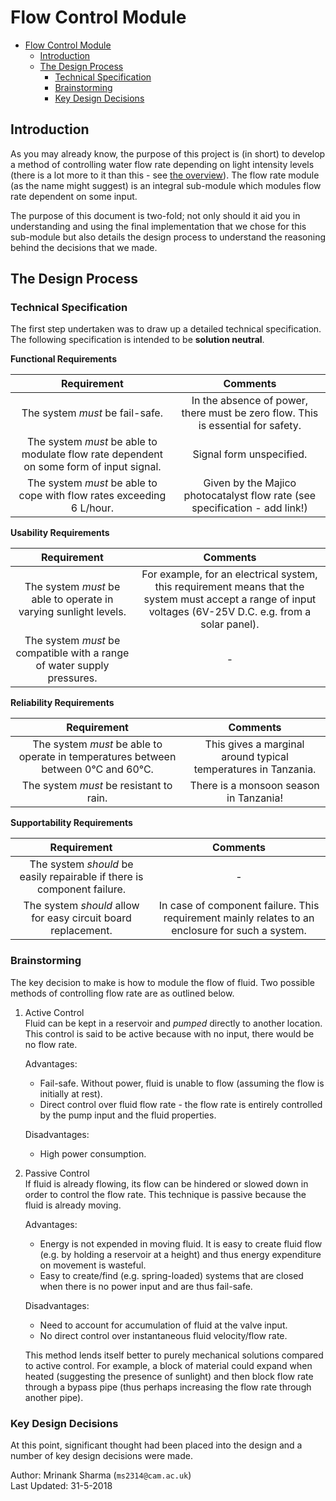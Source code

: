 # Flow Control Module
<!-- TOC -->

- [Flow Control Module](#flow-control-module)
    - [Introduction](#introduction)
    - [The Design Process](#the-design-process)
        - [Technical Specification](#technical-specification)
        - [Brainstorming](#brainstorming)
        - [Key Design Decisions](#key-design-decisions)

<!-- /TOC -->
## Introduction
As you may already know, the purpose of this project is (in short) to develop a method of controlling water flow rate depending on light intensity levels (there is a lot more to it than this - see [the overview](www.google.co.uk)). The flow rate module (as the name might suggest) is an integral sub-module which modules flow rate dependent on some input. 

The purpose of this document is two-fold; not only should it aid you in understanding and using the final implementation that we chose for this sub-module but also details the design process to understand the reasoning behind the decisions that we made. 

## The Design Process
### Technical Specification
The first step undertaken was to draw up a detailed technical specification. The following specification is intended to be **solution neutral**.

**Functional Requirements**

| Requirement| Comments |
| :---: | :---:|
|The system *must* be fail-safe. | In the absence of power, there must be zero flow. This is essential for safety.|
|The system *must* be able to modulate flow rate dependent on some form of input signal. | Signal form unspecified. |
|The system *must* be able to cope with flow rates exceeding 6 L/hour. | Given by the Majico photocatalyst flow rate (see specification - add link!)|

**Usability Requirements**

| Requirement| Comments |
| :---: | :---:|
|The system *must* be able to operate in varying sunlight levels. | For example, for an electrical system, this requirement means that the system must accept a range of input voltages (6V-25V D.C. e.g. from a solar panel).|
|The system *must* be compatible with a range of water supply pressures. | - |

**Reliability Requirements**

| Requirement| Comments |
| :---: | :---:|
|The system *must* be able to operate in temperatures between between 0&deg;C and  60&deg;C. | This gives a marginal around typical temperatures in Tanzania. |
The system *must* be resistant to rain. | There is a monsoon season in Tanzania!|

**Supportability Requirements**

| Requirement| Comments |
| :---: | :---:|
|The system *should* be easily repairable if there is component failure. | - 
|The system *should* allow for easy circuit board replacement. | In case of component failure. This requirement mainly relates to an enclosure for such a system. |

### Brainstorming
The key decision to make is how to module the flow of fluid. Two possible methods of controlling flow rate are as outlined below. 
1. Active Control\
  Fluid can be kept in a reservoir and *pumped* directly to another location. This control is said to be active because with no input, there would be no flow rate.
  
    Advantages:
      - Fail-safe. Without power, fluid is unable to flow (assuming the flow is initially at rest). 
      - Direct control over fluid flow rate - the flow rate is entirely controlled by the pump input and the fluid properties. 

    Disadvantages:
      - High power consumption.

2. Passive Control\
  If fluid is already flowing, its flow can be hindered or slowed down in order to control the flow rate. This technique is passive because the fluid is already moving. 
  
    Advantages:
      - Energy is not expended in moving fluid. It is easy to create fluid flow (e.g. by holding a reservoir at a height) and thus energy expenditure on movement is wasteful. 
      - Easy to create/find (e.g. spring-loaded) systems that are closed when there is no power input and are thus fail-safe. 

    Disadvantages:
      - Need to account for accumulation of fluid at the valve input. 
      - No direct control over instantaneous fluid velocity/flow rate. 

    This method lends itself better to purely mechanical solutions compared to active control. For example, a block of material could expand when heated (suggesting the presence of sunlight) and then block flow rate through a bypass pipe (thus perhaps increasing the flow rate through another pipe). 
      
### Key Design Decisions
At this point, significant thought had been placed into the design and a number of key design decisions were made.         









Author: Mrinank Sharma (`ms2314@cam.ac.uk`)\
Last Updated: 31-5-2018